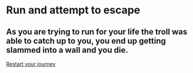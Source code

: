 # Run and attempt to escape

## As you are trying to run for your life the troll was able to catch up to you, you end up getting slammed into a wall and you die.

[Restart your journey](../begin.md)
